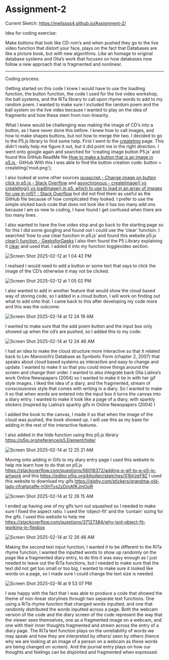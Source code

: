 # Assignment-2

Current Sketch: [https://melissss4.github.io/Assignment-2/ ](https://melissss4.github.io/Assignment-2/) 


Idea for coding exercise:

Make buttons that look like CD-rom’s and when pushed they go to the live video function that distort your face, plays on the fact that Databases are like a picture book, but with new algorithms. Like an homage to original database systems and Olia’s work that focuses on how databases now follow a new approach that is fragmented and nonlinear. 


__________________


Coding process:


Getting started on this code I knew I would have to use the loadImg function, the button function, the code I used for the live video workshop, the ball systems, and the RiTa library to call upon rhyme words to add to my random poem. I wanted to make sure I included the random poem and the ball system on the live video because I wanted to play on the idea of fragments and how these stem from non-linearity. 

What I knew would be challenging was making the image of CD’s into a button, as I have never done this before. I knew how to call images, and how to make shapes buttons, but not how to merge the two. I decided to go to the P5.js library to find some help. First I went to the [createImg](https://p5js.org/reference/p5/createImg/) page. 
This didn’t really help me figure it out, but it did  point me in the right direction. I went onto google again and searched for ‘creating image button P5.js’ and found this GitHub ReadMe file [How to make a button that is an image in p5.js ](https://gist.github.com/lizzybrooks/54045563e4e8321718cc40297db999f9)· GitHub 
With this I was able to find the button creation code: button = createImg('mod.png'); 

I also looked at some other sources [javascript - Change image on button click in p5.js - Stack Overflow](https://stackoverflow.com/questions/58678735/change-image-on-button-click-in-p5-js) and [asynchronous - createImage() vs createImg() vs loadImage() in p5. which to use to load in an array of images for use in ml5? - Stack Overflow](https://stackoverflow.com/questions/54032098/createimage-vs-createimg-vs-loadimage-in-p5-which-to-use-to-load-in-an-ar)  but did not find them as useful as the GitHub file because of how complicated they looked. I prefer to use the simple slicked back code that does not look like it has too many add ons because I am so new to coding, I have found I get confused when there are too many lines.

I also wanted to have the live video stop and go back to the starting page so for this I did some googling and found out I could use the ‘clear’ function. I searched ‘how to use clear function in p5.js’ and found this website p5.js [clear() function - GeeksforGeeks](https://www.geeksforgeeks.org/p5-js-clear-function/) I also then found the P5 Library explaining it [clear](https://p5js.org/reference/p5/clear/) and used that. I added it into my function togglevideo section. 

![Screen Shot 2025-02-12 at 1 04 42 PM](https://github.com/user-attachments/assets/abfd2253-454b-4aaf-a69a-0e6dd5515b54)



I realised I would need to add a button or some text that says to click the image of the CD’s otherwise it may not be clicked. 

![Screen Shot 2025-02-12 at 1 05 02 PM](https://github.com/user-attachments/assets/1c697935-0288-40bc-8932-94106a138afd)



I also wanted to add in another feature that would show the cloud based way of storing code, so I added in a cloud button, I will work on finding out what to add onto that. 
I came back to this after developing my code more and this was the outcome:


![Screen Shot 2025-02-14 at 12 24 19 AM](https://github.com/user-attachments/assets/17693845-702c-4f21-901d-46e79930286d)


I wanted to make sure that the add poem button and the input box only showed up when the cd’s are pushed, so I added this to my code:


![Screen Shot 2025-02-14 at 12 24 46 AM](https://github.com/user-attachments/assets/ff54ec94-ecb2-4e39-b6d7-d35eba65df1e)


 I had an idea to make the cloud structure more interactive so that it related back to Lev Manovich’s Database as Symbolic Form (chapter 2, 2007) that speaks about cloud based systems as interactive and easy to change and update. I wanted to make it so that you could move things around the screen and change their order. I wanted to also integrate back Olia Lialina’s work Online Newspapers (2004) so I wanted to make it tie in with her gif style images. I liked the idea of a diary, and the fragmented, stream of consciousness style that comes with writing in a diary. So I wanted to make it so that when words are entered into the input box it turns the canvas into a diary entry. I wanted to make it look like a page of a diary, with sparkly stickers (inspired by Lialina’s sparkly gifs in Online Newspapers (2004) )

I added the book to the canvas, I made it so that when the image of the cloud was pushed, the book showed up. I will use this as my base for adding in the rest of the interactive features. 

I also added in the hide function using this p5.js library https://p5js.org/reference/p5.Element/hide/

![Screen Shot 2025-02-14 at 12 25 21 AM](https://github.com/user-attachments/assets/920a4d94-f34b-4847-b9cd-f61686303958)


Moving onto adding in Gifs to my diary entry page I used this website to help me learn how to do that on p5.js https://stackoverflow.com/questions/56018372/adding-a-gif-to-a-p5-js-artwork and this https://editor.p5js.org/kjhollen/sketches/S1bVzeF8Z I used this website to download my gifs https://giphy.com/stickers/grandma-old-lady-rifrafgiraffe-H3HTvs2zDmAfKJmOoR


![Screen Shot 2025-02-14 at 12 26 15 AM](https://github.com/user-attachments/assets/73fc10a2-1394-4d51-bb3f-51b96f7146cd)


I ended up having one of my gifs turn out squashed so I needed to make sure I fixed the aspect ratio. I used the ‘object-fit’ and the ‘contain’ sizing for the gifs. I used this website to help me https://stackoverflow.com/questions/37127384/why-isnt-object-fit-working-in-flexbox

![Screen Shot 2025-02-14 at 12 26 46 AM](https://github.com/user-attachments/assets/aa64e0d0-82f4-4498-99aa-502660ddd6b2)


Making the second text input function, I wanted it to be different to the RiTa rhyme function, I wanted the inputted words to show up randomly on the page like a fragmented diary entry, to do this it was easy enough as I just needed to leave out the RiTa functions, but I needed to make sure that the text did not get too small or too big, I wanted to make sure it looked like words on a page, so I made sure I could change the text size is needed. 


![Screen Shot 2025-02-16 at 9 53 07 PM](https://github.com/user-attachments/assets/651ab2cb-8d70-4af9-86d9-1ae5b36c4fde)


I was happy with the fact that I was able to produce a code that showed the theme of non-linear storylines through two separate text functions. One using a RiTa rhyme function that changed words inputted, and one that randomly distributed the words inputted across a page. Both the webcam version of the code and the diary screen of the code represent the way that the viewer sees themselves, one as a fragmented image on a webcam, and one with their inner thoughts fragmented and strewn across the entry of a diary page. The RiTa text function plays on the unreliability of words we may speak and how they are interpreted by others/ seen by others (hence why we are looking at an image of a person on a webcam as these words are being changed on screen). And the journal entry plays on how our thoughts and feelings can be disjointed and fragmented when expressed. 


